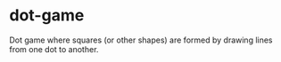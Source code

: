 # dot-game
Dot game where squares (or other shapes) are formed by drawing lines from one dot to another.
